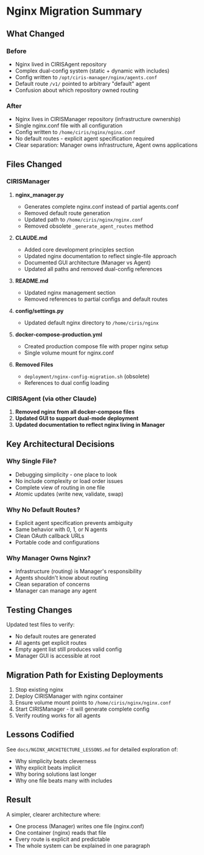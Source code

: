 # Nginx Migration Summary

## What Changed

### Before
- Nginx lived in CIRISAgent repository
- Complex dual-config system (static + dynamic with includes)
- Config written to `/opt/ciris-manager/nginx/agents.conf`
- Default route `/v1/` pointed to arbitrary "default" agent
- Confusion about which repository owned routing

### After  
- Nginx lives in CIRISManager repository (infrastructure ownership)
- Single nginx.conf file with all configuration
- Config written to `/home/ciris/nginx/nginx.conf`
- No default routes - explicit agent specification required
- Clear separation: Manager owns infrastructure, Agent owns applications

## Files Changed

### CIRISManager
1. **nginx_manager.py**
   - Generates complete nginx.conf instead of partial agents.conf
   - Removed default route generation
   - Updated path to `/home/ciris/nginx/nginx.conf`
   - Removed obsolete `_generate_agent_routes` method

2. **CLAUDE.md**
   - Added core development principles section
   - Updated nginx documentation to reflect single-file approach
   - Documented GUI architecture (Manager vs Agent)
   - Updated all paths and removed dual-config references

3. **README.md**
   - Updated nginx management section
   - Removed references to partial configs and default routes

4. **config/settings.py**
   - Updated default nginx directory to `/home/ciris/nginx`

5. **docker-compose-production.yml**
   - Created production compose file with proper nginx setup
   - Single volume mount for nginx.conf

6. **Removed Files**
   - `deployment/nginx-config-migration.sh` (obsolete)
   - References to dual config loading

### CIRISAgent (via other Claude)
1. **Removed nginx from all docker-compose files**
2. **Updated GUI to support dual-mode deployment**
3. **Updated documentation to reflect nginx living in Manager**

## Key Architectural Decisions

### Why Single File?
- Debugging simplicity - one place to look
- No include complexity or load order issues  
- Complete view of routing in one file
- Atomic updates (write new, validate, swap)

### Why No Default Routes?
- Explicit agent specification prevents ambiguity
- Same behavior with 0, 1, or N agents
- Clean OAuth callback URLs
- Portable code and configurations

### Why Manager Owns Nginx?
- Infrastructure (routing) is Manager's responsibility
- Agents shouldn't know about routing
- Clean separation of concerns
- Manager can manage any agent

## Testing Changes

Updated test files to verify:
- No default routes are generated
- All agents get explicit routes
- Empty agent list still produces valid config
- Manager GUI is accessible at root

## Migration Path for Existing Deployments

1. Stop existing nginx
2. Deploy CIRISManager with nginx container
3. Ensure volume mount points to `/home/ciris/nginx/nginx.conf`
4. Start CIRISManager - it will generate complete config
5. Verify routing works for all agents

## Lessons Codified

See `docs/NGINX_ARCHITECTURE_LESSONS.md` for detailed exploration of:
- Why simplicity beats cleverness
- Why explicit beats implicit  
- Why boring solutions last longer
- Why one file beats many with includes

## Result

A simpler, clearer architecture where:
- One process (Manager) writes one file (nginx.conf)
- One container (nginx) reads that file
- Every route is explicit and predictable
- The whole system can be explained in one paragraph